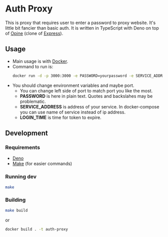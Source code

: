 # Auth Proxy
This is proxy that requires user to enter a password to proxy website. It's little bit fancier than basic auth. It is written in TypeScript with Deno on top of [Opine](https://github.com/cmorten/opine) (clone of [Express](https://github.com/expressjs/express)).

## Usage
- Main usage is with [Docker](https://www.docker.com/).
- Command to run is:
	```bash
	docker run -d -p 3000:3000 -e PASSWORD=yourpassword -e SERVICE_ADDRESS=http://127.0.0.1:8080 -e LOGIN_TIME=3600 ghcr.io/czm1k3/auth-proxy
	```
- You should change environment variables and maybe port.
	- You can change left side of port to match port you like the most.
	- **PASSWORD** is here in plain text. Quotes and backslahes may be problematic.
	- **SERVICE_ADDRESS** is address of your service. In docker-compose you can use name of service instead of ip address.
	- **LOGIN_TIME** is time for token to expire.

## Development
### Requirements
- [Deno](https://deno.land/)
- [Make](https://www.gnu.org/software/make/) (for easier commands)
### Running dev
```bash
make
```
### Building
```bash
make build
```
or
```bash
docker build . -t auth-proxy
```